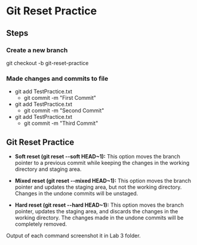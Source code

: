 # Git Reset Practice

## Steps
 ### Create a new branch
   git checkout -b git-reset-practice
   
 ### Made changes and commits to file 
 * git add TestPractice.txt
     * git commit -m "First Commit"
 * git add TestPractice.txt
     * git commit -m "Second Commit"
 * git add TestPractice.txt
     * git commit -m "Third Commit"

## Git Reset Practice 
  *  **Soft reset (git reset --soft HEAD~1):**
   This option moves the branch pointer to a previous commit while keeping the changes in the working directory and staging area.
   
 * **Mixed reset (git reset --mixed HEAD~1):**
   This option moves the branch pointer and updates the staging area, but not the working directory. Changes in the undone commits will be unstaged.
   
 * **Hard reset (git reset --hard HEAD~1):**
   This option moves the branch pointer, updates the staging area, and discards the changes in the working directory. The changes made in the undone commits will be completely removed.

Output of each command screenshot it in Lab 3 folder.
